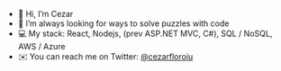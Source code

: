 - 👋  Hi, I’m Cezar
- 👀  I’m always looking for ways to solve puzzles with code
- 💻  My stack: React, Nodejs, (prev ASP.NET MVC, C#), SQL / NoSQL, AWS / Azure
- ✉️  You can reach me on Twitter: [@cezarfloroiu](https://twitter.com/cezarfloroiu)

<!---
cezarfloroiu/cezarfloroiu is a ✨ special ✨ repository because its `README.md` (this file) appears on your GitHub profile.
You can click the Preview link to take a look at your changes.
--->
